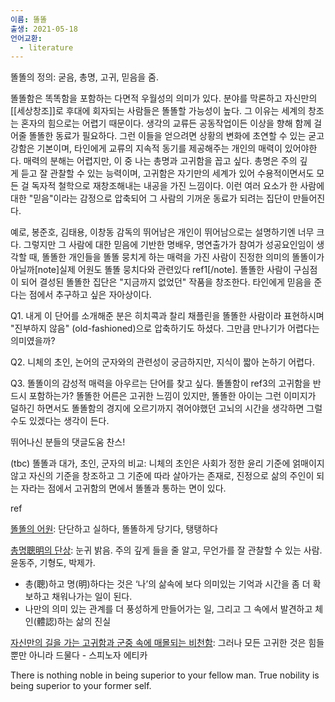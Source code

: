 ```yaml
---
이름: 똘똘
출생: 2021-05-18
언어교환:
  - literature
---
```


똘똘의 정의: 굳음, 총명, 고귀, 믿음을 줌.

똘똘함은 똑똑함을 포함하는 다면적 우월성의 의미가 있다. 분야를 막론하고 자신만의 [[세상창조]]로 후대에 회자되는 사람들은 똘똘할 가능성이 높다. 그 이유는 세계의 창조는 혼자의 힘으로는 어렵기 때문이다. 생각의 교류든 공동작업이든 이상을 향해 함께 걸어줄 똘똘한 동료가 필요하다. 그런 이들을 얻으려면 상황의 변화에 초연할 수 있는 굳고 강함은 기본이며, 타인에게 교류의 지속적 동기를 제공해주는 개인의 매력이 있어야한다. 매력의 분해는 어렵지만, 이 중 나는 총명과 고귀함을 꼽고 싶다. 총명은 주의 깊게 듣고 잘 관찰할 수 있는 능력이며, 고귀함은 자기만의 세계가 있어 수용적이면서도 모든 걸 독자적 철학으로 재창조해내는 내공을 가진 느낌이다. 이런 여러 요소가 한 사람에 대한 "믿음"이라는 감정으로 압축되어 그 사람의 기꺼운 동료가 되려는 집단이 만들어진다.

예로, 봉준호, 김태용, 이창동 감독의 뛰어남은 개인이 뛰어남으로는 설명하기엔 너무 크다. 그렇지만 그 사람에 대한 믿음에 기반한 명배우, 명연출가가 참여가 성공요인임이 생각할 때, 똘똘한 개인들을 똘똘 뭉치게 하는 매력을 가진 사람이 진정한 의미의 똘똘이가 아닐까\[note\]실제 어원도 똘똘 뭉치다와 관련있다 ref1\[/note\]. 똘똘한 사람이 구심점이 되어 결성된 똘똘한 집단은 "지금까지 없었던" 작품을 창조한다. 타인에게 믿음을 준다는 점에서 추구하고 싶은 자아상이다.

Q1. 내게 이 단어를 소개해준 분은 히치콕과 찰리 채플린을 똘똘한 사람이라 표현하시며 "진부하지 않음" (old-fashioned)으로 압축하기도 하셨다. 그만큼 만나기가 어렵다는 의미였을까?

Q2. 니체의 초인, 논어의 군자와의 관련성이 궁금하지만, 지식이 짧아 논하기 어렵다.

Q3. 똘똘이의 감성적 매력을 아우르는 단어를 찾고 싶다. 똘똘함이 ref3의 고귀함을 반드시 포함하는가? 똘똘한 어른은 고귀한 느낌이 있지만, 똘똘한 아이는 그런 이미지가 덜하긴 하면서도 똘똘함의 경지에 오르기까지 겪어야했던 고뇌의 시간을 생각하면 그럴 수도 있겠다는 생각이 든다.

뛰어나신 분들의 댓글도움 찬스!

(tbc) 똘똘과 대가, 초인, 군자의 비교: 니체의 초인은 사회가 정한 윤리 기준에 얽매이지 않고 자신의 기준을 창조하고 그 기준에 따라 살아가는 존재로, 진정으로 삶의 주인이 되는 자라는 점에서 고귀함의 면에서 똘똘과 통하는 면이 있다.

ref

[똘똘의 어원](https://blog.daum.net/skyabi/91): 단단하고 실하다, 똘똘하게 당기다, 탱탱하다

[총명聰明의 단상](https://news.jj.ac.kr/%EC%B4%9D%EB%AA%85%E8%81%B0%E6%98%8E%ED%95%A8%EC%97%90-%EB%8C%80%ED%95%9C-%EB%8B%A8%EC%83%81/): 눈귀 밝음. 주의 깊게 들을 줄 알고, 무언가를 잘 관찰할 수 있는 사람. 윤동주, 기형도, 박제가.
- 총(聰)하고 명(明)하다는 것은 ‘나’의 삶속에 보다 의미있는 기억과 시간을 좀 더 확보하고 채워나가는 일이 된다.
- 나만의 의미 있는 관계를 더 풍성하게 만들어가는 일, 그리고 그 속에서 발견하고 체인(體認)하는 삶의 진실

[자신만의 길을 가는 고귀함과 군중 속에 매몰되는 비천함](https://brunch.co.kr/@bill3479/2): 그러나 모든 고귀한 것은 힘들 뿐만 아니라 드물다 - 스피노자 에티카

There is nothing noble in being superior to your fellow man. True nobility is being superior to your former self.
